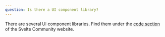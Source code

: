 ```yaml
---
question: Is there a UI component library?
---
```


There are several UI component libraries. Find them under the [code section](https://svelte-community.netlify.com/code) of the Svelte Community website.
